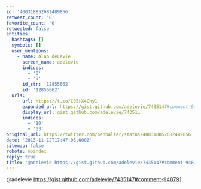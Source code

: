 ```yaml
---
id: '400318852682489856'
retweet_count: '0'
favorite_count: '0'
retweeted: false
entities:
  hashtags: []
  symbols: []
  user_mentions:
    - name: Alan deLevie
      screen_name: adelevie
      indices:
        - '0'
        - '9'
      id_str: '12855662'
      id: '12855662'
  urls:
    - url: https://t.co/C05rX4Chy1
      expanded_url: https://gist.github.com/adelevie/7435147#comment-948791
      display_url: gist.github.com/adelevie/74351…
      indices:
        - '10'
        - '33'
original_url: https://twitter.com/benbalter/status/400318852682489856
date: '2013-11-12T17:47:06.000Z'
sitemap: false
robots: noindex
reply: true
title: '@adelevie https://gist.github.com/adelevie/7435147#comment-948791'
---
```


@adelevie https://gist.github.com/adelevie/7435147#comment-948791